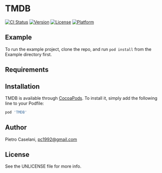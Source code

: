 # TMDB

[![CI Status](http://img.shields.io/travis/pietrocaselani/TMDB-Swift.svg?branch=master)](https://travis-ci.org/pietrocaselani/TMDB-Swift)
[![Version](https://img.shields.io/cocoapods/v/TMDB.svg?style=flat)](http://cocoapods.org/pods/TMDB)
[![License](https://img.shields.io/cocoapods/l/TMDB.svg?style=flat)](http://cocoapods.org/pods/TMDB)
[![Platform](https://img.shields.io/cocoapods/p/TMDB.svg?style=flat)](http://cocoapods.org/pods/TMDB)

## Example

To run the example project, clone the repo, and run `pod install` from the Example directory first.

## Requirements

## Installation

TMDB is available through [CocoaPods](http://cocoapods.org). To install
it, simply add the following line to your Podfile:

```ruby
pod 'TMDB'
```

## Author

Pietro Caselani, pc1992@gmail.com

## License

See the UNLICENSE file for more info.
